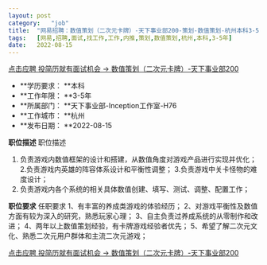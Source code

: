 ```yaml
---
layout:	post
category:	"job"
title:	"网易招聘：数值策划（二次元卡牌）-天下事业部200-策划-数值策划-杭州本科3-5年"
tags:	[网易,招聘,面试,找工作,工作,内推,策划,数值策划,杭州,本科,3-5年]
date:	2022-08-15
---
```


[点击应聘 投简历就有面试机会 -> 数值策划（二次元卡牌）-天下事业部200](http://mobile.bole.netease.com/bole/boleDetail?id=41684&employeeId=346f03c3cda5f04c&key=all)



- **学历要求： **本科
- **工作年限： **3-5年
- **所属部门： **天下事业部-Inception工作室-H76
- **工作城市： **杭州
- **发布日期： **2022-08-15



**职位描述**
职位描述
1. 负责游戏内数值框架的设计和搭建，从数值角度对游戏产品进行实现并优化；
2.负责游戏内英雄的阵容体系设计和平衡性调整；
3.负责游戏中关卡怪物的难度设计；
4. 负责游戏内各个系统的相关具体数值创建、填写、测试、调整、配置工作；





**职位要求**
任职要求
1、有丰富的养成类游戏的体验经历；
2、对游戏平衡性及数值方面有较为深入的研究，熟悉玩家心理；
3、自主负责过养成系统的从零制作和改进；
4、两年以上数值策划经验，有卡牌游戏经验者优先；
5、希望了解二次元文化、熟悉二次元用户群体和主流二次元游戏； 



[点击应聘 投简历就有面试机会 -> 数值策划（二次元卡牌）-天下事业部200](http://mobile.bole.netease.com/bole/boleDetail?id=41684&employeeId=346f03c3cda5f04c&key=all)